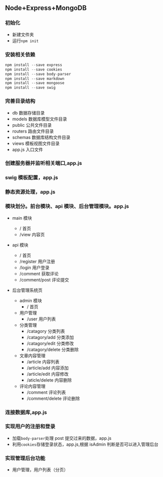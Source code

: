 ## Node+Express+MongoDB

### 初始化

- 新建文件夹
- 运行`npm init`

### 安装相关依赖

```js
npm install --save express
npm install --save cookies
npm install --save body-parser
npm install --save markdown
npm install --save mongoose
npm install --save swig
```

### 完善目录结构

- db 数据存储目录
- models 数据库模型文件目录
- public 公共文件目录
- routers 路由文件目录
- schemas 数据库结构文件目录
- views 模板视图文件目录
- app.js 入口文件

### 创建服务器并监听相关端口,app.js

### swig 模板配置，app.js

### 静态资源处理，app.js

### 模块划分。前台模块、api 模块、后台管理模块。app.js

- main 模块

  - / 首页
  - /view 内容页

- api 模块

  - / 首页
  - /register 用户注册
  - /login 用户登录
  - /comment 获取评论
  - /comment/post 评论提交

- 后台管理系统页

  - admin 模块
    - / 首页
  - 用户管理
    - /user 用户列表
  - 分类管理
    - /catagory 分类列表
    - /catagory/add 分类添加
    - /catagory/edit 分类修改
    - /catagory/delete 分类删除
  - 文章内容管理
    - /article 内容列表
    - /article/add 内容添加
    - /article/edit 内容修改
    - /aticle/delete 内容删除
  - 评论内容管理
    - /comment 评论列表
    - /comment/delete 评论删除

### 连接数据库,app.js

### 实现用户的注册和登录

- 加载`body-parser`处理 post 提交过来的数据，app.js
- 利用`cookies`存储登录状态，app.js,根据 isAdmin 判断是否可以进入管理后台

### 实现管理后台功能

- 用户管理，用户列表（分页）
